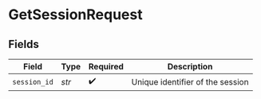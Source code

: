 # GetSessionRequest


## Fields

| Field                            | Type                             | Required                         | Description                      |
| -------------------------------- | -------------------------------- | -------------------------------- | -------------------------------- |
| `session_id`                     | *str*                            | :heavy_check_mark:               | Unique identifier of the session |